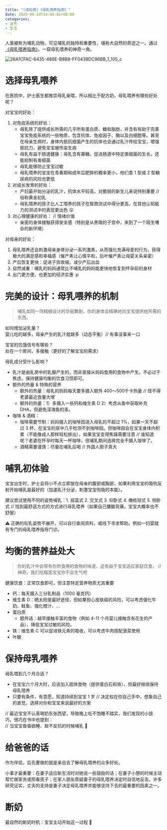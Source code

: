 ```yaml
---
title: "[读后感]《母乳喂养指南》"
date: 2025-09-24T14:04:02+08:00
categories:
- 读书
- 生活
---
```


人类被称为哺乳动物，可见哺乳的独特和重要性，堪称大自然的奇迹之一。通过[《母乳喂养指南》](https://book.douban.com/subject/36560415/)，一窥母乳喂养的神奇一角。

![26A1CFAC-6435-486E-B8B8-FF0438DC96BB_1_105_c](/images/blog/global/26A1CFAC-6435-486E-B8B8-FF0438DC96BB_1_105_c.jpeg)


# 选择母乳喂养
在医院中，护士医生都推崇母乳亲喂，所以相比于配方奶，母乳喂养有哪些好处呢？

对宝宝的好处：
1. 对免疫系统的好处：
    - 母乳除了提供成长所需的几乎所有蛋白质、糖和脂肪，并含有有助于完善宝宝免疫系统的一些物质，包含抗体、免疫因子、酶以及白细胞等。甚至在母亲生病时，身体内抵抗细菌产生的抗体也会通过乳汁传给宝宝，增强抵抗力，避免宝宝被传染生病
    - 母乳有益于肠道健康：母乳含有寡糖，促进肠道中特定类细菌的生长，还能抑制有害细菌
    - 母乳能够防止宝宝过敏
    - 母乳喂养的宝宝在青春期和成年后肥胖的概率更小，他们患 1 型或 2 型糖尿病的风险也更低
2. 对成长发育的好处：
    - 产妇最开始分泌的乳汁，抗体水平较高，对脆弱的新生儿来说特别重要 // 俗称黄金初乳
    - 母乳喂养的孩子比人工喂养的孩子在智商测试中得分更高，在其他认知能力的测试中的表现更出色 😲 
3. 对心理健康的好处： // 情绪价值
    - 亲密的身体接触获得安全感（特别是从黑暗的子宫中，来到了一个陌生嘈杂的新环境）


对母亲的好处：
1. 母乳喂养还会刺激母亲身体分泌一系列激素，从而强化充满母爱的行为，获得极大的满足感和幸福感（催产素让心情平和，后叶催产素让母婴关系亲密）
2. 产后恢复更快：促进子宫收缩，减少产后出血
3. 自然减重：哺乳的妈妈通常比不哺乳的妈妈能更快地恢复到怀孕前的身材
4. 出门更方便，也更加的经济实惠 :p


# 完美的设计：母乳喂养的机制

> 哺乳如同一场精细设计的华丽舞剧，你的身体会精确地向宝宝提供他所需的东西。

如何增加泌乳量？   
婴儿吃的越多，母亲产生的乳汁就越多（动态平衡）// 有事没事来一口

宝宝的饥饿信号有哪些？   
处在一个房间，多接触（更好的了解宝宝的需求）

母乳成分受什么影响？
- 乳汁是由乳房中的乳腺产生的，而非直接从妈妈食用的食物中产生。不必过于焦虑，保持健康均衡的饮食习惯即可。
- 额外的热量 & 特殊的营养
    - 额外的热量：母乳的妈妈每天要多摄入额外 400～500千卡热量 // 怪不得老婆最近食量大增
    - 额外的热量：1）多摄入一些钙和维生素 D 2）考虑从鱼中获取补充 DHA，但避免深海鱼的汞。
- 咖啡 & 酒精：
    - 咖啡需要节制：妈妈摄入的咖啡因进入母乳的不超过 1%，如果一天不超过 3 杯，在宝宝的尿中几乎检测不到咖啡因。但咖啡因会在宝宝身体内积累（不能像成人那样轻松排出），如果宝宝变得焦躁需要注意 // 谁知道呢？老婆在怀孕时每天一杯咖啡，但哺乳期间选择完全不摄入咖啡了。
    - 酒精需要谨慎：尽量在哺乳后喝 // 外国人胆子真大

# 哺乳初体验

宝宝出生时，护士会将小不点立即放在母亲的腹部或胸部，如果利用宝宝的吸吮反射开始哺乳是最好的（加速乳汁分泌，刺激宝宝吮吸的本能）。

建议尝试使用不同的姿势哺乳：1. 摇篮式 2. 交叉式 3. 仰卧式 4. 橄榄球式 5. 侧卧式 // 找到最舒适方式的方式进行母乳喂养（如果自己腰酸背痛，宝宝大概率也不舒服）

⚠️ 正确的衔乳姿势不展开，可以自行查阅资料，或线下寻求帮助。例如一妇婴就有专门的母乳喂养指导门诊。

# 均衡的营养益处大

> 你的乳汁中会带有你所食用的食物的味道，这有益于宝宝适应家庭饮食。 // 神奇，我们吃榴莲宝宝你不会生气吧

健康饮食：正常饮食即可，但注意特定营养物质尤其重要
- 钙：每天摄入三分乳制品（1000 毫克钙）
- 维生素 D：晒太阳是最好途径，但如果担心皮肤癌的风险，可以考虑强化牛奶、鲑鱼、强化橙汁、...
- 蛋白质
    - 题外话：越早接触丰富的食物（例如 4-11 个月婴儿接触含有花生的产品），降低宝宝过敏的风险。
- 铁：维生素 C 可以促进铁元素的吸收，可以考虑牛肉搭配菠菜使用
- 叶酸

# 保持母乳喂养

母乳喂到几个月合适？
- 在宝宝六个月大时，应该加入固体食物（提供蛋白石和铁），但最好继续保持母乳喂养
- 只要有条件，有意愿，知道持续到宝宝 1 岁 // 决定权在你自己手中，想象自己的直觉，选择对你和宝宝来说最好的方案

// 最近宝宝不认真喝奶东张西望，导致晚上吃不饱睡不踏实，我们发现的小技巧，很巧在书中也提到：   
// 当宝宝昏昏欲睡、故不反抗的时候哺乳 🤭

# 给爸爸的话

作为伴侣，后先要做的就是亲自去了解母乳喂养的众多好处。

小事才最重要：在妻子适应新生活时对她说一些鼓励的话；在妻子小憩的时候主动帮忙做家务或照看孩子；在家人朋友质疑妻子的母乳喂养决定时自信地反击。许多研究证实，丈夫的支持是妻子决定母乳喂养并能够坚持下去的最重要的因素之一。

# 断奶
最自然的断奶时机：宝宝主动开始这一过程 🤔

